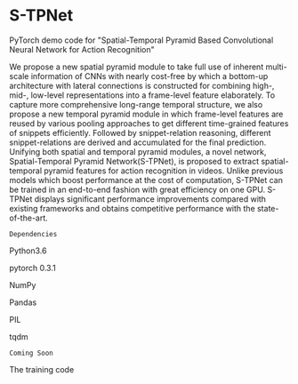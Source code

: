 # S-TPNet
PyTorch demo code for "Spatial-Temporal Pyramid Based Convolutional Neural Network for Action Recognition" 

We propose a new spatial pyramid module to take full use of inherent multi-scale information of CNNs with nearly cost-free by which a bottom-up architecture with lateral connections is constructed for combining high-, mid-, low-level representations into a frame-level feature elaborately. To capture more comprehensive long-range temporal structure, we also propose a new temporal pyramid module in which frame-level features are reused by various pooling approaches to get different time-grained features of snippets efficiently. Followed by snippet-relation reasoning, different snippet-relations are derived and accumulated for the final prediction. Unifying both spatial and temporal pyramid modules, a novel network, Spatial-Temporal Pyramid Network(S-TPNet), is proposed to extract spatial-temporal pyramid features for action recognition in videos. Unlike previous models which boost performance at the cost of computation, S-TPNet can be trained in an end-to-end fashion with great efficiency on one GPU. S-TPNet displays significant performance improvements compared with existing frameworks and obtains competitive performance with the state-of-the-art.

``Dependencies``

Python3.6

pytorch 0.3.1

NumPy

Pandas

PIL

tqdm


``Coming Soon``

The training code
